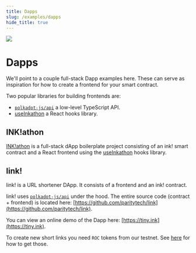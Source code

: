 ```yaml
---
title: Dapps
slug: /examples/dapps
hide_title: true
---
```


<img src="/img/title/balloons-2.svg" className="titlePic" />

# Dapps

We'll point to a couple full-stack Dapp examples here.
These can serve as inspiration for how to create a frontend for your
smart contract.

Two popular libraries for building frontends are:

* [`polkadot-js/api`](https://github.com/polkadot-js/api) a low-level TypeScript API.
* [useInkathon](https://github.com/scio-labs/use-inkathon) a React hooks library.

## INK!athon

[INK!athon](https://inkathon.xyz/) is a full-stack dApp boilerplate project consisting
of an ink! smart contract and a React frontend using the
[useInkathon](https://github.com/scio-labs/use-inkathon) hooks library.

## link!

link! is a URL shortener DApp. It consists of a frontend and an ink! contract.

link! uses [`polkadot-js/api`](https://github.com/polkadot-js/api) under the hood.
The entire source code (contract + frontend) is located here:
[https://github.com/paritytech/link](https://github.com/paritytech/link).

You can view an online demo of the Dapp here: [https://tiny.ink](https://tiny.ink).

To create new short links you need `ROC` tokens from our testnet.
See [here](/testnet) for how to get those.
